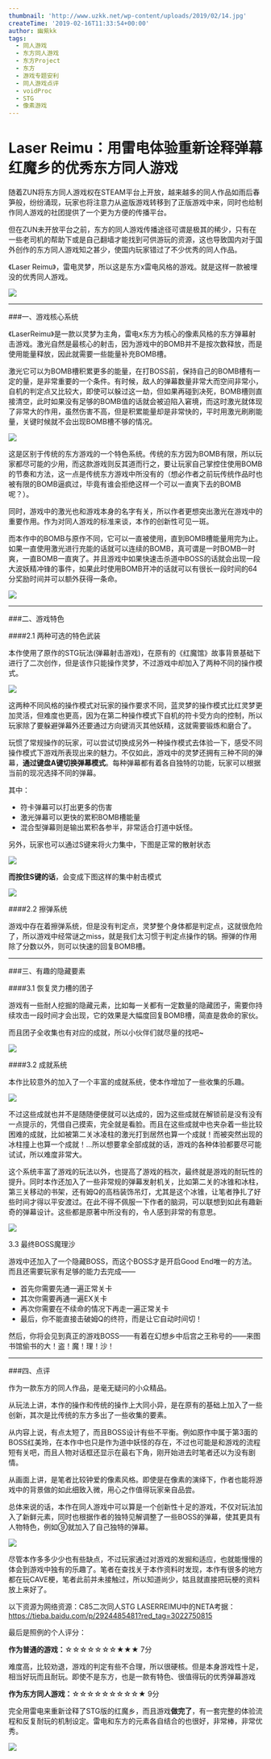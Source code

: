 ```yaml
---
thumbnail: 'http://www.uzkk.net/wp-content/uploads/2019/02/14.jpg'
createTime: '2019-02-16T11:33:54+00:00'
author: 幽紫kk
tags:
  - 同人游戏
  - 东方同人游戏
  - 东方Project
  - 东方
  - 游戏专题安利
  - 同人游戏点评
  - voidProc
  - STG
  - 像素游戏
---
```


# Laser Reimu：用雷电体验重新诠释弹幕红魔乡的优秀东方同人游戏

随着ZUN将东方同人游戏权在STEAM平台上开放，越来越多的同人作品如雨后春笋般，纷纷涌现，玩家也将注意力从盗版游戏转移到了正版游戏中来，同时也给制作同人游戏的社团提供了一个更为方便的传播平台。

但在ZUN未开放平台之前，东方的同人游戏传播途径可谓是极其的稀少，只有在一些老司机的帮助下或是自己翻墙才能找到可供游玩的资源，这也导致国内对于国外创作的东方同人游戏知之甚少，使国内玩家错过了不少优秀的同人作品。

《Laser Reimu》，雷电灵梦，所以这是东方x雷电风格的游戏。就是这样一款被埋没的优秀同人游戏。

![](http://www.uzkk.net/wp-content/uploads/2019/02/1-1.jpg)

---

###一、游戏核心系统

《LaserReimu》是一款以灵梦为主角，雷电x东方为核心的像素风格的东方弹幕射击游戏。激光自然是最核心的射击，因为游戏中的BOMB并不是按次数释放，而是使用能量释放，因此就需要一些能量补充BOMB槽。

激光它可以为BOMB槽积累更多的能量，在打BOSS前，保持自己的BOMB槽有一定的量，是非常重要的一个条件。有时候，敌人的弹幕数量非常大而空间非常小，自机的判定点又比较大，即使可以躲过这一劫，但如果再碰到决死，BOMB槽则直接清空，此时如果没有足够的BOMB值的话就会被迫陷入窘境，而这时激光就体现了非常大的作用，虽然伤害不高，但是积累能量却是非常快的，平时用激光刷刷能量，关键时候就不会出现BOMB槽不够的情况。

![](http://www.uzkk.net/wp-content/uploads/2019/02/2.jpg)

这是区别于传统的东方游戏的一个特色系统。传统的东方因为BOMB有限，所以玩家都尽可能的少用，而这款游戏则反其道而行之，要让玩家自己掌控住使用BOMB的节奏和方法，这一点是传统东方游戏中所没有的（想必作者之前玩传统作品时也被有限的BOMB逼疯过，毕竟有谁会拒绝这样一个可以一直爽下去的BOMB呢？）。

同时，游戏中的激光也和游戏本身的名字有关，所以作者更想突出激光在游戏中的重要作用。作为对同人游戏的标准来谈，本作的创新性可见一斑。

而本作中的BOMB与原作不同，它可以一直被使用，直到BOMB槽能量用完为止。如果一直使用激光进行充能的话就可以连续的BOMB，真可谓是一时BOMB一时爽，一直BOMB一直爽了。并且游戏中如果快速击杀道中BOSS的话就会出现一段大波妖精冲锋的事件，如果此时使用BOMB开冲的话就可以有很长一段时间的64分奖励时间并可以额外获得一条命。

![](http://www.uzkk.net/wp-content/uploads/2019/02/3-1.jpg)

---

###二、游戏特色

####2.1 两种可选的特色武装

本作使用了原作的STG玩法(弹幕射击游戏)，在原有的《红魔馆》故事背景基础下进行了二次创作，但是该作只能操作灵梦，不过游戏中却加入了两种不同的操作模式。

![](http://www.uzkk.net/wp-content/uploads/2019/02/4-1.jpg)

这两种不同风格的操作模式对玩家的操作要求不同，蓝灵梦的操作模式比红灵梦更加灵活，但难度也更高，因为在第二种操作模式下自机的符卡受方向的控制，所以玩家除了要躲避弹幕外还要通过方向键消灭其他妖精，这就需要锻炼和磨合了。

玩惯了常规操作的玩家，可以尝试切换成另外一种操作模式去体验一下，感受不同操作模式下游戏所表现出来的魅力。不仅如此，游戏中的灵梦还拥有三种不同的弹幕，**通过键盘A键切换弹幕模式**。每种弹幕都有着各自独特的功能，玩家可以根据当前的现况选择不同的弹幕。

其中：

- 符卡弹幕可以打出更多的伤害
- 激光弹幕可以更快的累积BOMB槽能量
- 混合型弹幕则是输出累积各参半，非常适合打道中妖怪。

另外，玩家也可以通过S键来将火力集中，下图是正常的散射状态

![](http://www.uzkk.net/wp-content/uploads/2019/02/5-1.jpg)

**而按住S键的话**，会变成下图这样的集中射击模式

![](http://www.uzkk.net/wp-content/uploads/2019/02/6.jpg)

####2.2 擦弹系统

游戏中存在着擦弹系统，但是没有判定点，灵梦整个身体都是判定点，这就很危险了，所以游戏中经常谜之miss，就是我们太习惯于判定点操作的锅。擦弹的作用除了分数以外，则可以快速的回复BOMB槽。

---

###三、有趣的隐藏要素

####3.1 恢复灵力槽的团子

游戏有一些耐人挖掘的隐藏元素，比如每一关都有一定数量的隐藏团子，需要你持续攻击一段时间才会出现，它的效果是大幅度回复BOMB槽，简直是救命的家伙。

而且团子全收集也有对应的成就，所以小伙伴们就尽量的找吧~

![](http://www.uzkk.net/wp-content/uploads/2019/02/8.png)

####3.2 成就系统

本作比较意外的加入了一个丰富的成就系统，使本作增加了一些收集的乐趣。

![](http://www.uzkk.net/wp-content/uploads/2019/02/9.jpg)

不过这些成就也并不是随随便便就可以达成的，因为这些成就在解锁前是没有没有一点提示的，凭借自己摸索，完全就是看脸。而且在这些成就中也夹杂着一些比较困难的成就，比如被第二关冰凌柱的激光打到居然也算一个成就！而被突然出现的冰柱撞上也算一个成就！…所以想要拿全部成就的话，游戏的各种体验都要尽可能试试，所以难度非常大。

这个系统丰富了游戏的玩法以外，也提高了游戏的档次，最终就是游戏的耐玩性的提升。同时本作还加入了一些非常规的弹幕发射机关，比如第二关的冰锥和冰柱，第三关移动的书架，还有姆Q的高档装饰吊灯，尤其是这个冰锥，让笔者挣扎了好些时间才得以平安渡过。在此不得不佩服一下作者的脑洞，可以联想到如此有趣新奇的弹幕设计。这些都是原著中所没有的，令人感到非常的有意思。

![](http://www.uzkk.net/wp-content/uploads/2019/02/10.jpg)

3.3 最终BOSS魔理沙

游戏中还加入了一个隐藏BOSS，而这个BOSS才是开启Good End唯一的方法。而且还需要玩家有足够的能力去完成——

- 首先你需要先通一遍正常关卡
- 其次你需要再通一遍EX关卡
- 再次你需要在不续命的情况下再走一遍正常关卡
- 最后，你不能直接击破姆Q的终符，而是让它自动时间切！

然后，你将会见到真正的游戏BOSS——有着在幻想乡中后宫之王称号的——来图书馆偷书的大！盗！魔！理！沙！

---

###四、点评

作为一款东方的同人作品，是毫无疑问的小众精品。

从玩法上讲，本作的操作和传统的操作上大同小异，是在原有的基础上加入了一些创新，其次是比传统的东方多出了一些收集的要素。

从内容上说，有点太短了，而且BOSS设计有些不平衡。例如原作中属于第3面的BOSS红美玲，在本作中也只是作为道中妖怪的存在，不过也可能是和游戏的流程短有关吧，而且人物对话框还显示在最右下角，刚开始进去时笔者还以为没有剧情。

从画面上讲，是笔者比较钟爱的像素风格。即使是在像素的演绎下，作者也能将游戏中的背景做的如此细致入微，用心之作值得玩家亲自品尝。

总体来说的话，本作在同人游戏中可以算是一个创新性十足的游戏，不仅对玩法加入了新鲜元素，同时也根据作者的独特见解调整了一些BOSS的弹幕，使其更具有人物特色，例如⑨就加入了自己独特的弹幕。

![](http://www.uzkk.net/wp-content/uploads/2019/02/12.jpg)

尽管本作多多少少也有些缺点，不过玩家通过对游戏的发掘和适应，也就能慢慢的体会到游戏中独有的乐趣了。笔者在查找关于本作资料时发现，本作有很多的地方都在玩CAVE梗，笔者此前并未接触过，所以知道尚少，姑且就直接把玩梗的资料放上来好了。

以下资源为网络资源：C85二次同人STG LASERREIMU中的NETA考据：https://tieba.baidu.com/p/2924485481?red_tag=3022750815

最后是照例的个人评分：

**作为普通的游戏：**☆☆☆☆☆☆☆★★★ 7分

难度高，比较劝退，游戏的判定有些不合理，所以很硬核。但是本身游戏性十足，相当好玩而且耐玩。即使不是东方，也是一款有特色、很值得玩的优秀弹幕游戏

**作为东方同人游戏：**☆☆☆☆☆☆☆☆☆★ 9分

完全用雷电来重新诠释了STG版的红魔乡，而且游戏**做完了**，有一套完整的体验流程和反复耐玩的机制设定。雷电和东方的元素各自结合的也很好，非常棒，非常优秀。

![](http://www.uzkk.net/wp-content/uploads/2019/02/14.jpg)
